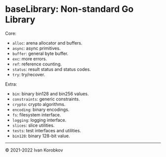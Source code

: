 baseLibrary: Non-standard Go Library
====================================

Core:
- `alloc`: arena allocator and buffers.
- `async`: async primitives.
- `buffer`: general byte buffer.
- `exc`: more errors.
- `ref`: reference counting.
- `status`: result status and status codes.
- `try`: try/recover.

Extra:
- `bin`: binary bin128 and bin256 values.
- `constraints`: generic constraints.
- `crypto`: crypto algorithms.
- `encoding`: binary encodings.
- `fs`: filesystem interface.
- `logging`: logging interface.
- `slices`: slice utilities.
- `tests`: test interfaces and utilities.
- `bin128`: binary 128-bit value.

---

© 2021-2022 Ivan Korobkov
